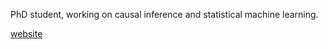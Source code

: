 PhD student, working on causal inference and statistical machine learning. 

<p> <a href="https://isvy08.github.io">website</a> </p>



